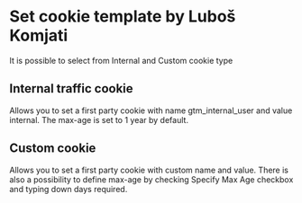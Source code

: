 # Set cookie template by Luboš Komjati

It is possible to select from Internal and Custom cookie type

## Internal traffic cookie
Allows you to set a first party cookie with name gtm_internal_user and value internal. The max-age is set to 1 year by default.

## Custom cookie
Allows you to set a first party cookie with custom name and value. There is also a possibility to define max-age by checking Specify Max Age checkbox and typing down days required.
